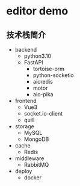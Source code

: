 # editor demo

## 技术栈简介

- backend
    - python3.10
    - FastAPI
        - tortoise-orm
        - python-socketio
        - aioredis
        - motor
        - aio-pika
- frontend
    - Vue3
    - socket.io-client
    - quill
- storage
    - MySQL
    - MongoDB
- cache
    - Redis
- middleware
    - RabbitMQ
- deploy
    - docker